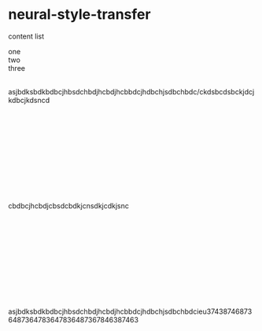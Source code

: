 # neural-style-transfer
<p> content list</p>
<nav>
  <a herf="#one"> one</a><br>
  <a herf="#two"> two</a><br>
  <a herf="#three"> three</a><br>
</nav>

<br>

<div id="one">
  <p>asjbdksbdkbdbcjhbsdchbdjhcbdjhcbbdcjhdbchjsdbchbdc/ckdsbcdsbckjdcjkdbcjkdsncd</p>
  <br><br><br><br><br>
  <br><br><br><br><br>
</div>
<div id="two">
  <p>cbdbcjhcbdjcbsdcbdkjcnsdkjcdkjsnc</p>
  <br><br><br><br><br>
  <br><br><br><br><br>
  
</div>
<div id="three">
  <p>asjbdksbdkbdbcjhbsdchbdjhcbdjhcbbdcjhdbchjsdbchbdcieu374387468736487364783647836487367846387463</p>
  
</div>
